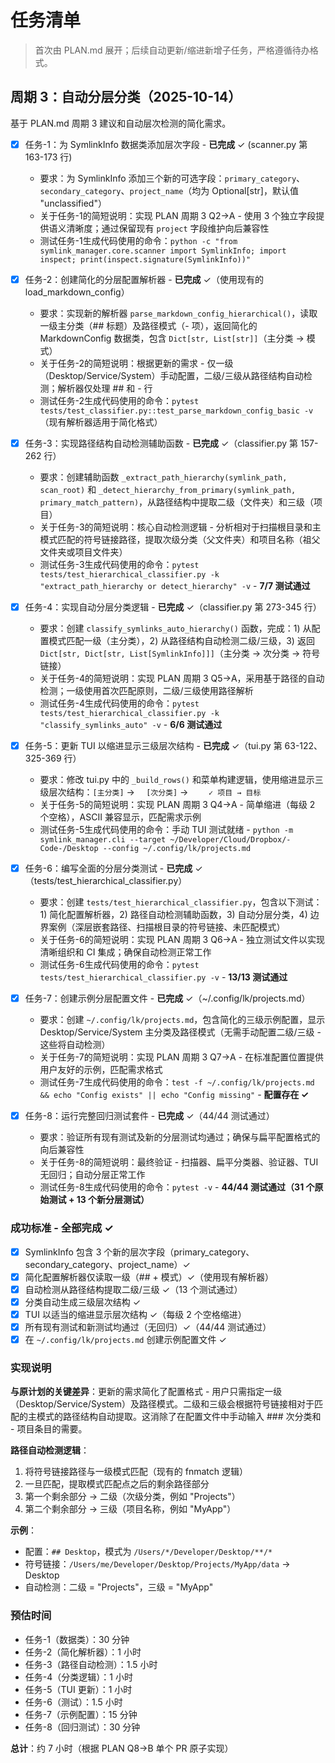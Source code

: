 # 任务清单

> 首次由 PLAN.md 展开；后续自动更新/缩进新增子任务，严格遵循待办格式。

## 周期 3：自动分层分类（2025-10-14）

基于 PLAN.md 周期 3 建议和自动层次检测的简化需求。

* [x] 任务-1：为 SymlinkInfo 数据类添加层次字段 - **已完成** ✓ (scanner.py 第 163-173 行)

  * 要求：为 SymlinkInfo 添加三个新的可选字段：`primary_category`、`secondary_category`、`project_name`（均为 Optional[str]，默认值 "unclassified"）
  * 关于任务-1的简短说明：实现 PLAN 周期 3 Q2→A - 使用 3 个独立字段提供语义清晰度；通过保留现有 `project` 字段维护向后兼容性
  * 测试任务-1生成代码使用的命令：`python -c "from symlink_manager.core.scanner import SymlinkInfo; import inspect; print(inspect.signature(SymlinkInfo))"`

* [x] 任务-2：创建简化的分层配置解析器 - **已完成** ✓（使用现有的 load_markdown_config）

  * 要求：实现新的解析器 `parse_markdown_config_hierarchical()`，读取一级主分类（## 标题）及路径模式（- 项），返回简化的 MarkdownConfig 数据类，包含 `Dict[str, List[str]]`（主分类 → 模式）
  * 关于任务-2的简短说明：根据更新的需求 - 仅一级（Desktop/Service/System）手动配置，二级/三级从路径结构自动检测；解析器仅处理 ## 和 - 行
  * 测试任务-2生成代码使用的命令：`pytest tests/test_classifier.py::test_parse_markdown_config_basic -v`（现有解析器适用于简化格式）

* [x] 任务-3：实现路径结构自动检测辅助函数 - **已完成** ✓（classifier.py 第 157-262 行）

  * 要求：创建辅助函数 `_extract_path_hierarchy(symlink_path, scan_root)` 和 `_detect_hierarchy_from_primary(symlink_path, primary_match_pattern)`，从路径结构中提取二级（文件夹）和三级（项目）
  * 关于任务-3的简短说明：核心自动检测逻辑 - 分析相对于扫描根目录和主模式匹配的符号链接路径，提取次级分类（父文件夹）和项目名称（祖父文件夹或项目文件夹）
  * 测试任务-3生成代码使用的命令：`pytest tests/test_hierarchical_classifier.py -k "extract_path_hierarchy or detect_hierarchy" -v` - **7/7 测试通过**

* [x] 任务-4：实现自动分层分类逻辑 - **已完成** ✓（classifier.py 第 273-345 行）

  * 要求：创建 `classify_symlinks_auto_hierarchy()` 函数，完成：1) 从配置模式匹配一级（主分类），2) 从路径结构自动检测二级/三级，3) 返回 `Dict[str, Dict[str, List[SymlinkInfo]]]`（主分类 → 次分类 → 符号链接）
  * 关于任务-4的简短说明：实现 PLAN 周期 3 Q5→A，采用基于路径的自动检测；一级使用首次匹配原则，二级/三级使用路径解析
  * 测试任务-4生成代码使用的命令：`pytest tests/test_hierarchical_classifier.py -k "classify_symlinks_auto" -v` - **6/6 测试通过**

* [x] 任务-5：更新 TUI 以缩进显示三级层次结构 - **已完成** ✓（tui.py 第 63-122、325-369 行）

  * 要求：修改 tui.py 中的 `_build_rows()` 和菜单构建逻辑，使用缩进显示三级层次结构：`[主分类]` → `  [次分类]` → `    ✓ 项目 → 目标`
  * 关于任务-5的简短说明：实现 PLAN 周期 3 Q4→A - 简单缩进（每级 2 个空格），ASCII 兼容显示，匹配需求示例
  * 测试任务-5生成代码使用的命令：手动 TUI 测试就绪 - `python -m symlink_manager.cli --target ~/Developer/Cloud/Dropbox/-Code-/Desktop --config ~/.config/lk/projects.md`

* [x] 任务-6：编写全面的分层分类测试 - **已完成** ✓（tests/test_hierarchical_classifier.py）

  * 要求：创建 `tests/test_hierarchical_classifier.py`，包含以下测试：1) 简化配置解析器，2) 路径自动检测辅助函数，3) 自动分层分类，4) 边界案例（深层嵌套路径、扫描根目录的符号链接、未匹配模式）
  * 关于任务-6的简短说明：实现 PLAN 周期 3 Q6→A - 独立测试文件以实现清晰组织和 CI 集成；确保自动检测正常工作
  * 测试任务-6生成代码使用的命令：`pytest tests/test_hierarchical_classifier.py -v` - **13/13 测试通过**

* [x] 任务-7：创建示例分层配置文件 - **已完成** ✓（~/.config/lk/projects.md）

  * 要求：创建 `~/.config/lk/projects.md`，包含简化的三级示例配置，显示 Desktop/Service/System 主分类及路径模式（无需手动配置二级/三级 - 这些将自动检测）
  * 关于任务-7的简短说明：实现 PLAN 周期 3 Q7→A - 在标准配置位置提供用户友好的示例，匹配需求格式
  * 测试任务-7生成代码使用的命令：`test -f ~/.config/lk/projects.md && echo "Config exists" || echo "Config missing"` - **配置存在 ✓**

* [x] 任务-8：运行完整回归测试套件 - **已完成** ✓（44/44 测试通过）

  * 要求：验证所有现有测试及新的分层测试均通过；确保与扁平配置格式的向后兼容性
  * 关于任务-8的简短说明：最终验证 - 扫描器、扁平分类器、验证器、TUI 无回归；自动分层正常工作
  * 测试任务-8生成代码使用的命令：`pytest -v` - **44/44 测试通过（31 个原始测试 + 13 个新分层测试）**

### 成功标准 - **全部完成 ✓**

- [x] SymlinkInfo 包含 3 个新的层次字段（primary_category、secondary_category、project_name）✓
- [x] 简化配置解析器仅读取一级（## + 模式）✓（使用现有解析器）
- [x] 自动检测从路径结构提取二级/三级 ✓（13 个测试通过）
- [x] 分类自动生成三级层次结构 ✓
- [x] TUI 以适当的缩进显示层次结构 ✓（每级 2 个空格缩进）
- [x] 所有现有测试和新测试均通过（无回归）✓（44/44 测试通过）
- [x] 在 `~/.config/lk/projects.md` 创建示例配置文件 ✓

### 实现说明

**与原计划的关键差异**：更新的需求简化了配置格式 - 用户只需指定一级（Desktop/Service/System）及路径模式。二级和三级会根据符号链接相对于匹配的主模式的路径结构自动提取。这消除了在配置文件中手动输入 ### 次分类和 - 项目条目的需要。

**路径自动检测逻辑**：
1. 将符号链接路径与一级模式匹配（现有的 fnmatch 逻辑）
2. 一旦匹配，提取模式匹配点之后的剩余路径部分
3. 第一个剩余部分 → 二级（次级分类，例如 "Projects"）
4. 第二个剩余部分 → 三级（项目名称，例如 "MyApp"）

**示例**：
- 配置：`## Desktop`，模式为 `/Users/*/Developer/Desktop/**/*`
- 符号链接：`/Users/me/Developer/Desktop/Projects/MyApp/data` → Desktop
- 自动检测：二级 = "Projects"，三级 = "MyApp"

### 预估时间

- 任务-1（数据类）：30 分钟
- 任务-2（简化解析器）：1 小时
- 任务-3（路径自动检测）：1.5 小时
- 任务-4（分类逻辑）：1 小时
- 任务-5（TUI 更新）：1 小时
- 任务-6（测试）：1.5 小时
- 任务-7（示例配置）：15 分钟
- 任务-8（回归测试）：30 分钟

**总计**：约 7 小时（根据 PLAN Q8→B 单个 PR 原子实现）

